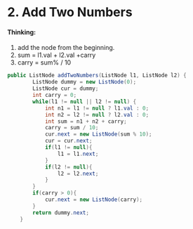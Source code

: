 # 2. Add Two Numbers

#### Thinking:

1. add the node from the beginning.
2. sum = l1.val + l2.val +carry
3. carry = sum% / 10 

```java
public ListNode addTwoNumbers(ListNode l1, ListNode l2) {
        ListNode dummy = new ListNode(0);
        ListNode cur = dummy;
        int carry = 0; 
        while(l1 != null || l2 != null) {
            int n1 = l1 != null ? l1.val : 0;
            int n2 = l2 != null ? l2.val : 0;
            int sum = n1 + n2 + carry;
            carry = sum / 10;
            cur.next = new ListNode(sum % 10);
            cur = cur.next;
            if(l1 != null){
                l1 = l1.next;
            }
            if(l2 != null){
                l2 = l2.next;
            }
        }
        if(carry > 0){
            cur.next = new ListNode(carry);
        }
        return dummy.next;
    }
```

